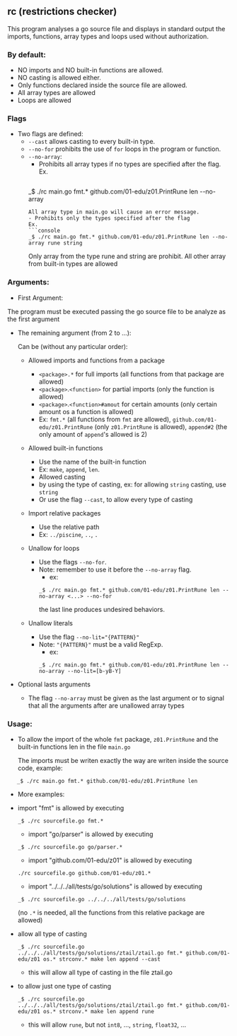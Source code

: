 ## rc (restrictions checker)

This program analyses a go source file and displays in standard output the imports, functions, array types and loops used without authorization.

### By default:

- NO imports and NO built-in functions are allowed.
- NO casting is allowed either.
- Only functions declared inside the source file are allowed.
- All array types are allowed
- Loops are allowed

### Flags

- Two flags are defined:
  - `--cast` allows casting to every built-in type.
  - `--no-for` prohibits the use of `for` loops in the program or function.
  - `--no-array`:
    - Prohibits all array types if no types are specified after the flag.
      Ex.
      ```console
	_$ ./rc main.go fmt.* github.com/01-edu/z01.PrintRune len --no-array
      ```
      All array type in main.go will cause an error message.
    - Prohibits only the types specified after the flag
      Ex.
      ```console
	_$ ./rc main.go fmt.* github.com/01-edu/z01.PrintRune len --no-array rune string
      ```
      Only array from the type rune and string are prohibit. All other array from built-in types are allowed

### Arguments:

- First Argument:

The program must be executed passing the go source file to be analyze as the first argument

- The remaining argument (from 2 to ...):

   Can be (without any particular order):

   - Allowed imports and functions from a package
     - `<package>.*` for full imports (all functions from that package are allowed)
     - `<package>`.`<function>` for partial imports (only the function is allowed)
     - `<package>`.`<function>#amout` for certain amounts (only certain amount os a function is allowed)
     - Ex: `fmt.*` (all functions from `fmt` are allowed), `github.com/01-edu/z01.PrintRune` (only `z01.PrintRune` is allowed), `append#2` (the only amount of `append`'s allowed is 2)
   - Allowed built-in functions
     - Use the name of the built-in function
     - Ex: `make`, `append`, `len`.
      - Allowed casting
      - by using the type of casting, ex: for allowing `string` casting, use `string`
      - Or use the flag `--cast`, to allow every type of casting

   - Import relative packages
     - Use the relative path
     - Ex: `../piscine`, `..`, `.`

   - Unallow for loops
     - Use the flags `--no-for`.
     - Note: remember to use it before the `--no-array` flag.
       - ex:
       ```console
       _$ ./rc main.go fmt.* github.com/01-edu/z01.PrintRune len --no-array <...> --no-for
       ```
       the last line produces undesired behaviors.
   - Unallow literals
     - Use the flag `--no-lit="{PATTERN}"`
     - Note: `"{PATTERN}"` must be a valid RegExp.
       - ex:
       ```console
       _$ ./rc main.go fmt.* github.com/01-edu/z01.PrintRune len --no-array --no-lit=[b-yB-Y]
       ```
- Optional lasts arguments
  - The flag `--no-array` must be given as the last argument or to signal that all the arguments after are unallowed array types 
### Usage:

- To allow the import of the whole `fmt` package, `z01.PrintRune` and the built-in functions len in the file `main.go`

   The imports must be writen exactly the way are writen inside the source code, example:

```console
   _$ ./rc main.go fmt.* github.com/01-edu/z01.PrintRune len
```
- More examples:

- import "fmt" is allowed by executing
   ```console
   _$ ./rc sourcefile.go fmt.*
   ```

   - import "go/parser" is allowed by executing
   ```console
   _$ ./rc sourcefile.go go/parser.*
   ```

   - import "github.com/01-edu/z01" is allowed by executing
   ```console
   ./rc sourcefile.go github.com/01-edu/z01.*
   ```

   - import "../../../all/tests/go/solutions" is allowed by executing
   ```console
   _$ ./rc sourcefile.go ../../../all/tests/go/solutions
   ```
   (no `.*` is needed, all the functions from this relative package are allowed)

- allow all type of casting

   ```console
   _$ ./rc sourcefile.go ../../../all/tests/go/solutions/ztail/ztail.go fmt.* github.com/01-edu/z01 os.* strconv.* make len append --cast
   ```
   - this will allow all type of casting in the file ztail.go

- to allow just one type of casting

   ```console
   _$ ./rc sourcefile.go ../../../all/tests/go/solutions/ztail/ztail.go fmt.* github.com/01-edu/z01 os.* strconv.* make len append rune
   ```
   - this will allow `rune`, but not `int8`, ..., `string`, `float32`, ...